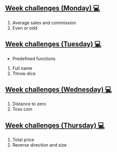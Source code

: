 ## [Week challenges (Monday) 💻](./monday/) 

1. Average sales and commission
2. Even or odd

## [Week challenges (Tuesday) 💻](./tuesday/)

* Predefined functions
1. Full name
2. Throw dice

## [Week challenges (Wednesday) 💻](./wednesday/)
1. Distance to zero
2. Toss coin

## [Week challenges (Thursday) 💻](./wednesday/)
1. Total price
2. Reverse direction and size